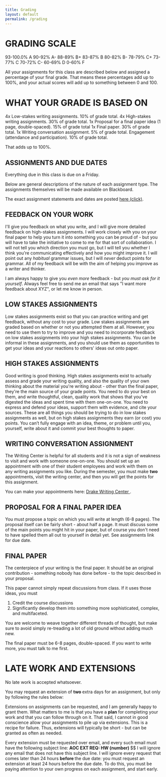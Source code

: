 ```yaml
---
title: Grading
layout: default
permalink: /grading
---
```


<!--https://www.drake.edu/dc/facultystaffresources/fysresources/fall2020fyssamplesyllabi/#d.en.345720 --> 

# GRADING SCALE

93-100.0% A
90-92% A-
88-89% B+
83-87% B
80-82% B-
78-79% C+
73-77% C
70-72% C-
60-69% D
0-60% F

All your assignments for this class are described below and assigned a percentage of your final grade. That means these percentages add up to 100%, and your actual scores will add up to something between 0 and 100. 

# WHAT YOUR GRADE IS BASED ON

4x Low-stakes writing assignments. 10% of grade total. 
4x High-stakes writing assignments. 30% of grade total. 
1x Proposal for a final paper idea (1 page, double-spaced). 15% of grade total
1x Final paper. 30% of grade total.
1x Writing conversation assignment. 5% of grade total.
Engagement (attendance and participation). 10% of grade total.


That adds up to 100%. 

## ASSIGNMENTS AND DUE DATES

Everything due in this class is due on a Friday.  

Below are general descriptions of the nature of each assignment type. The assignments themselves will be made available on Blackboard.

The exact assignment statements and dates are posted <a href="https://docs.google.com/spreadsheets/d/1qB1QgjPhYQgD4gCDe4W9ovCVcv8H1Q3d5pW-EZvuu_Y/edit?usp=sharing">here (click)</a>.

## FEEDBACK ON YOUR WORK

I'll give you feedback on what you write, and I will give more detailed feedback on high-stakes assignments. I will work closely with you on your final paper to help you turn it into something you can be proud of - but you will have to take the initiative to come to me for that sort of collaboration. I will not tell you which direction you must go, but I will tell you whether I think you're communicating effectively and how you might improve it. I will point out any *habitual* grammar issues, but I will *never* deduct points for grammar. All of my feedback will be with the aim of helping you improve as a writer and thinker.

I am always happy to give you *even more* feedback - but *you must ask for it yourself*. Always feel free to send me an email that says "I want more feedback about XYZ", or let me know in person. 


## LOW STAKES ASSIGNMENTS

Low stakes assignments exist so that you can practice writing and get feedback, without any cost to your grade. Low stakes assignments are graded based on whether or not you attempted them at all. However, you need to use them to try to improve and you need to incorporate feedback on low stakes assignments into your high stakes assignments. You can be informal in these assignments, and you should use them as opportunities to get your ideas and your reactions to others' ideas out onto paper.

## HIGH STAKES ASSIGNMENTS

Good writing is good thinking. High stakes assignments exist to actually assess and grade your writing quality, and also the quality of your own thinking about the material you're writing about - other than the final paper, they're the main source of your grade points. You need to do your best on them, and write thoughtful, clean, quality work that shows that you've digested the ideas and spent time with them one-on-one. You need to express and defend your ideas, support them with evidence, and cite your sources. These are all things you should be trying to do in low stakes assignments as well, but on high stakes assignments they earn (or cost) you points. You can’t fully engage with an idea, theme, or problem until you, yourself, write about it and commit your best thoughts to paper.

## WRITING CONVERSATION ASSIGNMENT
The Writing Center is helpful for all students and it is not a sign of weakness to visit and work with someone one-on-one. You should set up an appointment with one of their student employees and work with them on any writing assignments you like. During the semester, you must make <b>two</b> appointments, visit the writing center, and then you will get the points for this assignment.

You can make your appointments here: <a href="Starfish Website TBD"> Drake Writing Center </a>.

## PROPOSAL FOR A FINAL PAPER IDEA

You must propose a topic on which you will write at length (6-8 pages). The proposal itself can be fairly short - about half a page. It must discuss some of the main points you might hit in your paper, but of course you don't need to have spelled them all out to yourself in detail yet. See assignments link for due date.

## FINAL PAPER

The centerpiece of your writing is the final paper. It should be an original contribution - something nobody has done before - to the topic described in your proposal.

This paper cannot simply repeat discussions from class. If it uses those ideas, you must 

1. Credit the course discussions 
2. Significantly develop them into something more sophisticated, complex, and multifaceted. 

You are welcome to weave together different threads of thought, but make sure to avoid simply re-treading a lot of old ground without adding much new. 

The final paper must be 6-8 pages, double-spaced. If you want to write more, you must talk to me first.

# LATE WORK AND EXTENSIONS

No late work is accepted whatsoever. 

You may request an extension of <b> two </b> extra days for an assignment, but only by following the rules below:

Extensions on assignments can be requested, and I am generally happy to grant them. What matters to me is that you have a <b> plan  </b> for completing your work and that you can follow through on it. That said, I cannot in good conscience allow your assignments to pile up via extensions. This is a recipe for failure. Thus, extensions will typically be short - but can be granted as often as needed.

Every extension must be requested over email, and every such email must have the following subject line: <b> AOC EXT REQ: HW (number) </b> $$ I will ignore any email that does not have this subject line. I will ignore every request that comes later than 24 hours <b> before </b> the due date: you must request an extension at least 24 hours before the due date. To do this, you must be paying attention to your own progress on each assignment, and start early.





<!-- I will grade your grammar and spelling, to a certain extent. It is not an insult - I want to help you write better and more clearly.

I will point out mistakes once per submission, and after that I will deduct for them without pointing them out. For example, if you write "then" instead of "than" (in a situation where that's wrong), I'll say something - but I won't keep pointing this out and cover your essay in red marker. I expect you to learn the lesson and improve, or ask me if you're not sure what I'm getting at. -->

